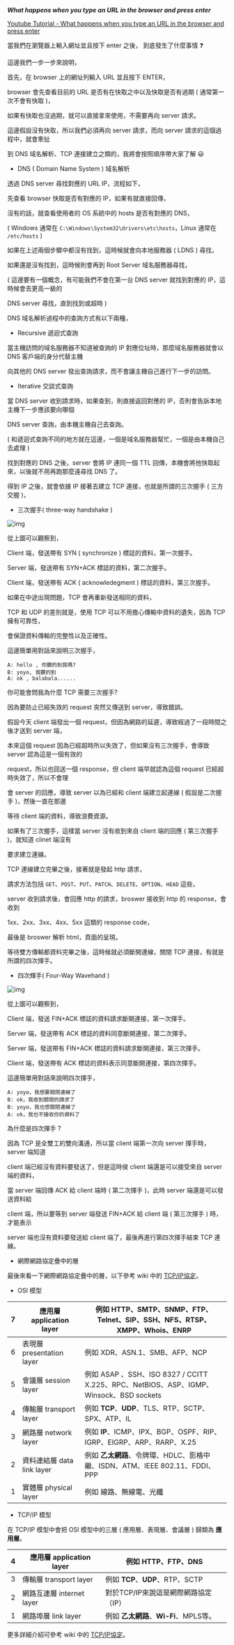 ***What happens when you type an URL in the browser and press enter***

[Youtube Tutorial - What happens when you type an URL in the browser and press enter](https://youtu.be/PDR-fIooaLE)

當我們在瀏覽器上輸入網址並且按下 enter 之後， 到底發生了什麼事情 :question:

這邊我們一步一步來說明，

首先，在 browser 上的網址列輸入 URL 並且按下 ENTER，

browser 會先查看目前的 URL 是否有在快取之中以及快取是否有過期 ( 通常第一次不會有快取 )，

如果有快取也沒過期，就可以直接拿來使用，不需要再向 server 請求。

這邊假設沒有快取，所以我們必須再向 server 請求，而向 server 請求的這個過程中，就會牽扯

到 DNS 域名解析、TCP 連接建立之類的，我將會按照順序帶大家了解 :smiley:

* DNS ( Domain Name System ) 域名解析

透過 DNS server 尋找對應的 URL IP，流程如下，

先查看 browser 快取是否有對應的 IP，如果有就直接回傳，

沒有的話，就查看使用者的 OS 系統中的 hosts 是否有對應的 DNS，

( Windows 通常在 `C:\Windows\System32\drivers\etc\hosts`，Linux 通常在 `/etc/hosts` )

如果在上述兩個步驟中都沒有找到，這時候就會向本地服務器 ( LDNS ) 尋找，

如果還是沒有找到，這時候則會再到 Root Server 域名服務器尋找，

( 這邊要有一個概念，有可能我們不會在第一台 DNS server 就找到對應的 IP，這時候會去更高一級的

DNS server 尋找，直到找到或超時 )

DNS 域名解析過程中的查詢方式有以下兩種，

* Recursive 遞迴式查詢

當主機訪問的域名服務器不知道被查詢的 IP 對應位址時，那麼域名服務器就會以 DNS 客戶端的身分代替主機

向其他的 DNS server 發出查詢請求，而不會讓主機自己進行下一步的訪問。

* Iterative 交談式查詢

當 DNS server 收到請求時，如果查到，則直接返回對應的 IP，否則會告訴本地主機下一步應該要向哪個

DNS server 查詢，由本機主機自己去查詢。

( 和遞迴式查詢不同的地方就在這邊，一個是域名服務器幫忙，一個是由本機自己去處理 )

找到對應的 DNS 之後，server 會將 IP 連同一個 TTL 回傳，本機會將他快取起來，以後就不用再跑那麼遠尋找 DNS 了。

得到 IP 之後，就會依據 IP 接著去建立 TCP 連接，也就是所謂的三次握手 ( 三方交握 )，

* 三次握手( three-way handshake )

![img](https://i.imgur.com/GBlzgS3.png)

從上圖可以觀察到，

Client 端，發送帶有 SYN ( synchronize ) 標誌的資料，第一次握手。

Server 端，發送帶有 SYN+ACK 標誌的資料，第二次握手。

Client 端，發送帶有 ACK ( acknowledegment ) 標誌的資料，第三次握手。

如果在中途出現問題，TCP 會再重新發送相同的資料，

TCP 和 UDP 的差別就是，使用 TCP 可以不用擔心傳輸中資料的遺失，因為 TCP 擁有可靠性，

會保證資料傳輸的完整性以及正確性。

這邊簡單用對話來說明三次握手，

```text
A: hello , 你聽的到我嗎?
B: yoyo, 我聽的到
A: ok , balabala......
```

你可能會問我為什麼 TCP 需要三次握手?

因為要防止已經失效的 request 突然又傳送到 server，導致錯誤。

假設今天 client 端發出一個 request，但因為網路的延遲，導致經過了一段時間之後才送到 server 端，

本來這個 request 因為已經超時所以失效了，但如果沒有三次握手，會導致 server 認為這是一個有效的

request，所以也回送一個 response，但 client 端早就認為這個 request 已經超時失效了，所以不會理

會 server 的回應，導致 server 以為已經和 client 端建立起連線 ( 假設是二次握手 )，然後一直在那邊

等待 client 端的資料，導致浪費資源。

如果有了三次握手，這樣當 server 沒有收到來自 client 端的回應 ( 第三次握手 )，就知道 clinet 端沒有

要求建立連線。

TCP 連線建立完畢之後，接著就是發起 http 請求，

請求方法包括 `GET`、`POST`、`PUT`、`PATCH`、`DELETE`、`OPTION`、`HEAD` 這些，

server 收到請求後，會回應 http 的請求，broswer 接收到 http 的 response，會收到

1xx、2xx、3xx、4xx、5xx 這類的 response code，

最後是 broswer 解析 html，頁面的呈現。

等待雙方傳輸都資料完畢之後，這時候就必須斷開連線，關閉 TCP 連接，有就是所謂的四次揮手。

* 四次輝手( Four-Way Wavehand )

![img](https://i.imgur.com/vER6ZBH.png)

從上圖可以觀察到，

Client 端，發送 FIN+ACK 標誌的資料請求斷開連接，第一次揮手。

Server 端，發送帶有 ACK 標誌的資料同意斷開連接，第二次揮手。

Server 端，發送帶有 FIN+ACK 標誌的資料請求斷開連接，第三次揮手。

Client 端，發送帶有 ACK 標誌的資料表示同意斷開連接，第四次揮手。

這邊簡單用對話來說明四次揮手，

```text
A: yoyo，我想要關閉連線了
B: ok，我收到關閉的請求了
B: yoyo，我也想關閉連線了
A: ok，我也不接收你的資料了
```

為什麼是四次揮手 ?

因為 TCP 是全雙工的雙向溝通，所以當 client 端第一次向 server 揮手時，server 端知道

client 端已經沒有資料要發送了，但是這時侯 client 端還是可以接受來自 server 端的資料，

當 server 端回傳 ACK 給 client 端時 ( 第二次揮手 )，此時 server 端還是可以發送資料給

client 端，所以要等到 server 端發送 FIN+ACK 給 client 端 ( 第三次揮手 ) 時，才能表示

server 端也沒有資料要發送給 client 端了，最後再進行第四次揮手結束 TCP 連線。

* 網際網路協定疊中的層

最後來看一下網際網路協定疊中的層，以下參考 wiki 中的 [TCP/IP協定](https://zh.wikipedia.org/wiki/TCP/IP%E5%8D%8F%E8%AE%AE%E6%97%8F)。

* OSI 模型

| 7 | 應用層 application layer   | 例如 **HTTP**、SMTP、SNMP、FTP、Telnet、SIP、SSH、NFS、RTSP、XMPP、Whois、ENRP          |
|---|----------------------------|-----------------------------------------------------------------------------------------|
| 6 | 表現層 presentation layer  | 例如 XDR、ASN.1、SMB、AFP、NCP                                                          |
| 5 | 會議層 session layer       | 例如 ASAP  、SSH、ISO 8327 / CCITT X.225、RPC、NetBIOS、ASP、IGMP、Winsock、BSD sockets |
| 4 | 傳輸層 transport layer     | 例如 **TCP**、**UDP**、TLS、RTP、SCTP、SPX、ATP、IL                                     |
| 3 | 網路層 network layer       | 例如 **IP**、ICMP、IPX、BGP、OSPF、RIP、IGRP、EIGRP、ARP、RARP、X.25                    |
| 2 | 資料連結層 data link layer | 例如 **乙太網路**、令牌環、HDLC、影格中繼、ISDN、ATM、IEEE 802.11、FDDI、PPP            |
| 1 | 實體層 physical layer      | 例如 線路、無線電、光纖                                                                 |

* TCP/IP 模型

在 TCP/IP 模型中會把 OSI 模型中的三層 ( 應用層、表現層、會議層 ) 歸類為 **應用層**。

| 4 | 應用層 application layer  | 例如 **HTTP**、FTP、**DNS**            |
|---|---------------------------|----------------------------------------|
| 3 | 傳輸層 transport layer    | 例如 **TCP**、**UDP**、RTP、SCTP       |
| 2 | 網路互連層 internet layer | 對於TCP/IP來說這是網際網路協定（IP）   |
| 1 | 網路埠層 link layer       | 例如 **乙太網路**、**Wi-Fi**、MPLS等。 |

更多詳細介紹可參考 wiki 中的 [TCP/IP協定](https://zh.wikipedia.org/wiki/TCP/IP%E5%8D%8F%E8%AE%AE%E6%97%8F)。
